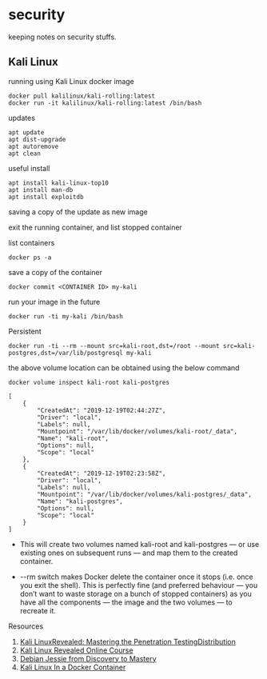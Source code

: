 # security

keeping notes on security stuffs.


## Kali Linux

running using Kali Linux docker image

```
docker pull kalilinux/kali-rolling:latest
docker run -it kalilinux/kali-rolling:latest /bin/bash
```

updates 

```
apt update
apt dist-upgrade
apt autoremove
apt clean
```

useful install
```
apt install kali-linux-top10
apt install man-db
apt install exploitdb
```

saving a copy of the update as new image

exit the running container, and list stopped container

list containers
```
docker ps -a
```

save a copy of the container
```
docker commit <CONTAINER ID> my-kali
```

run your image in the future
```
docker run -ti my-kali /bin/bash
```

Persistent

```
docker run -ti --rm --mount src=kali-root,dst=/root --mount src=kali-postgres,dst=/var/lib/postgresql my-kali
```

the above volume location can be obtained using the below command

```
docker volume inspect kali-root kali-postgres

[
    {
        "CreatedAt": "2019-12-19T02:44:27Z",
        "Driver": "local",
        "Labels": null,
        "Mountpoint": "/var/lib/docker/volumes/kali-root/_data",
        "Name": "kali-root",
        "Options": null,
        "Scope": "local"
    },
    {
        "CreatedAt": "2019-12-19T02:23:58Z",
        "Driver": "local",
        "Labels": null,
        "Mountpoint": "/var/lib/docker/volumes/kali-postgres/_data",
        "Name": "kali-postgres",
        "Options": null,
        "Scope": "local"
    }
]
```

- This will create two volumes named kali-root and kali-postgres — or use existing ones on subsequent runs — and map them to the created container.

- --rm switch makes Docker delete the container once it stops (i.e. once you exit the shell). This is perfectly fine (and preferred behaviour — you don’t want to waste storage on a bunch of stopped containers) as you have all the components — the image and the two volumes — to recreate it.


Resources
1. [Kali LinuxRevealed: Mastering the Penetration TestingDistribution](https://kali.training/downloads/Kali-Linux-Revealed-1st-edition.pdf)
2. [Kali Linux Revealed Online Course](https://kali.training/lessons/introduction/)
3. [Debian Jessie from Discovery to Mastery](https://debian-handbook.info/get/now/)
4. [Kali Linux In a Docker Container](https://medium.com/@airman604/kali-linux-in-a-docker-container-5a06311624eb)

